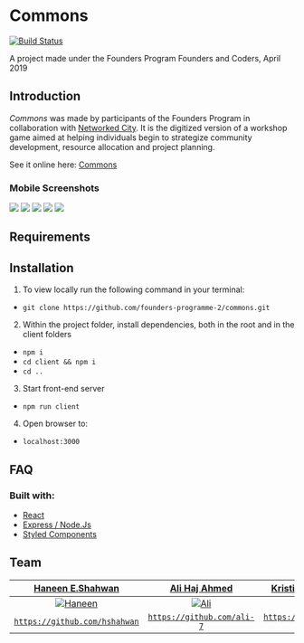 # Commons

[![Build Status](https://travis-ci.org/founders-programme-2/commons.svg?branch=master)](https://travis-ci.org/founders-programme-2/commons)


A project made under the Founders Program
Founders and Coders, April 2019

## Introduction
*Commons* was made by participants of the Founders Program in collaboration with [Networked City](https://www.networkedcity.london/start). It is the digitized version of a workshop game aimed at helping individuals begin to strategize community development, resource allocation and project planning.

See it online here: [Commons](https://commons-app.herokuapp.com)

### Mobile Screenshots
![](https://i.imgur.com/j7LyyaA.png)
![](https://i.imgur.com/EZIXSM7.png)
![](https://i.imgur.com/R8LclV1.png)
![](https://i.imgur.com/Yk0cFGF.png)
![](https://i.imgur.com/l09skKF.png)


## Requirements

## Installation
1. To view locally run the following command in your terminal:

- ```git clone https://github.com/founders-programme-2/commons.git```

2. Within the project folder, install dependencies, both in the root and in the client folders

- ```npm i ```
- ```cd client && npm i```
- ``` cd .. ```

3. Start front-end server
- ```npm run client```

4. Open browser to:
- ```localhost:3000```

## FAQ

### Built with:
- [React](https://reactjs.org/) 
- [Express / Node.Js](https://https://expressjs.com/)
- [Styled Components](https://www.styled-components.com/)

## Team
| <a href="https://github.com/hshahwan" target="_blank">**Haneen E.Shahwan**</a> | <a href="https://github.com/ali-7" target="_blank">**Ali Haj Ahmed**</a> | <a href="https://github.com/teenie-quaggard" target="_blank">**Kristina-Talisa Jaggard**</a> | <a href="https://github.com/Oliversw" target="_blank">**Oliver**</a> |
| :---: |:---:|:---:|:---:|
| [![Haneen](https://avatars0.githubusercontent.com/u/32449667?s=460&v=4)]()    | [![Ali](https://avatars0.githubusercontent.com/u/36124895?s=460&v=4)]() |  [![Kristina](https://avatars1.githubusercontent.com/u/37771591?s=460&v=4)]()    | [![Oliver](https://avatars3.githubusercontent.com/u/9094166?s=460&v=4?v=3&s=200)]() |
| <a href="https://github.com/hshahwan" target="_blank">`https://github.com/hshahwan`</a> | <a href="https://github.com/ali-7" target="_blank">`https://github.com/ali-7`</a> | <a href="https://github.com/teenie-quaggard" target="_blank">`https://github.com/teenie-quaggard`</a> | <a href="https://github.com/Oliversw" target="_blank">`https://github.com/Oliversw`</a> |

